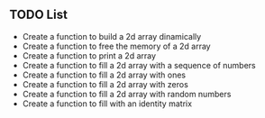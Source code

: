 
## TODO List

- Create a function to build a 2d array dinamically
- Create a function to free the memory of a 2d array
- Create a function to print a 2d array
- Create a function to fill a 2d array with a sequence of numbers
- Create a function to fill a 2d array with ones
- Create a function to fill a 2d array with zeros
- Create a function to fill a 2d array with random numbers
- Create a function to fill with an identity matrix
